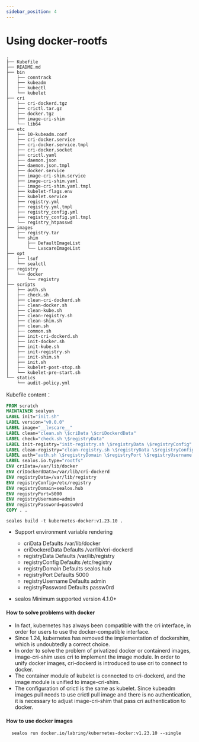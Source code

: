 ```yaml
---
sidebar_position: 4
---
```


# Using docker-rootfs

```
.
├── Kubefile
├── README.md
├── bin
│   ├── conntrack
│   ├── kubeadm
│   ├── kubectl
│   └── kubelet
├── cri
│   ├── cri-dockerd.tgz
│   ├── crictl.tar.gz
│   ├── docker.tgz
│   ├── image-cri-shim
│   └── lib64
├── etc
│   ├── 10-kubeadm.conf
│   ├── cri-docker.service
│   ├── cri-docker.service.tmpl
│   ├── cri-docker.socket
│   ├── crictl.yaml
│   ├── daemon.json
│   ├── daemon.json.tmpl
│   ├── docker.service
│   ├── image-cri-shim.service
│   ├── image-cri-shim.yaml
│   ├── image-cri-shim.yaml.tmpl
│   ├── kubelet-flags.env
│   ├── kubelet.service
│   ├── registry.yml
│   ├── registry.yml.tmpl
│   ├── registry_config.yml
│   ├── registry_config.yml.tmpl
│   └── registry_htpasswd
├── images
│   ├── registry.tar
│   └── shim
│       ├── DefaultImageList
│       └── LvscareImageList
├── opt
│   ├── lsof
│   └── sealctl
├── registry
│   └── docker
│       └── registry
├── scripts
│   ├── auth.sh
│   ├── check.sh
│   ├── clean-cri-dockerd.sh
│   ├── clean-docker.sh
│   ├── clean-kube.sh
│   ├── clean-registry.sh
│   ├── clean-shim.sh
│   ├── clean.sh
│   ├── common.sh
│   ├── init-cri-dockerd.sh
│   ├── init-docker.sh
│   ├── init-kube.sh
│   ├── init-registry.sh
│   ├── init-shim.sh
│   ├── init.sh
│   ├── kubelet-post-stop.sh
│   └── kubelet-pre-start.sh
└── statics
    └── audit-policy.yml

```

Kubefile content：

```dockerfile
FROM scratch
MAINTAINER sealyun
LABEL init="init.sh"
LABEL version="v0.0.0"
LABEL image="__lvscare__"
LABEL clean="clean.sh \$criData \$criDockerdData"
LABEL check="check.sh \$registryData"
LABEL init-registry="init-registry.sh \$registryData \$registryConfig"
LABEL clean-registry="clean-registry.sh \$registryData \$registryConfig"
LABEL auth="auth.sh \$registryDomain \$registryPort \$registryUsername \$registryPassword"
LABEL sealos.io.type="rootfs"
ENV criData=/var/lib/docker
ENV criDockerdData=/var/lib/cri-dockerd
ENV registryData=/var/lib/registry
ENV registryConfig=/etc/registry
ENV registryDomain=sealos.hub
ENV registryPort=5000
ENV registryUsername=admin
ENV registryPassword=passw0rd
COPY . .
```

`sealos build -t kubernetes-docker:v1.23.10 .` 

- Support environment variable rendering
  - criData Defaults  /var/lib/docker
  - criDockerdData Defaults /var/lib/cri-dockerd
  - registryData Defaults  /var/lib/registry
  - registryConfig Defaults /etc/registry
  - registryDomain Defaults sealos.hub
  - registryPort Defaults 5000
  - registryUsername Defaults admin
  - registryPassword Defaults passw0rd

- sealos Minimum supported version 4.1.0+

#### How to solve problems with docker

- In fact, kubernetes has always been compatible with the cri interface, in order for users to use the docker-compatible interface.
- Since 1.24, kubernetes has removed the implementation of dockershim, which is undoubtedly a correct choice.
- In order to solve the problem of privatized docker or containerd images, image-cri-shim uses cri to implement the image module. In order to unify docker images, cri-dockerd is introduced to use cri to connect to docker.
- The container module of kubelet is connected to cri-dockerd, and the image module is unified to image-cri-shim.
- The configuration of crictl is the same as kubelet. Since kubeadm images pull needs to use crictl pull image and there is no authentication, it is necessary to adjust image-cri-shim that pass cri authentication to docker.

#### How to use docker images

```shell
  sealos run docker.io/labring/kubernetes-docker:v1.23.10 --single
```
